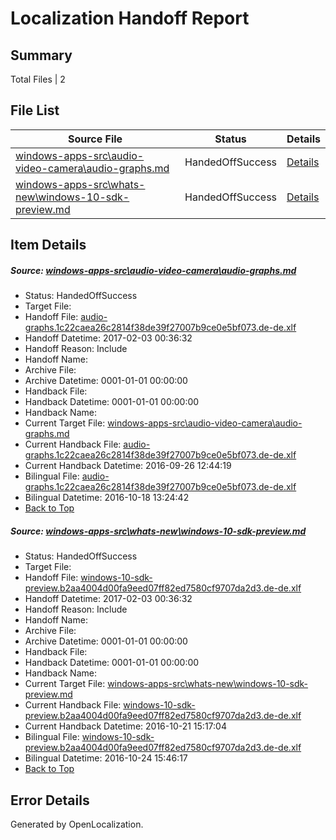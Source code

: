 # <a name='report-top'></a> Localization Handoff Report

## Summary
 Total Files | 2

## File List
 Source File | Status | Details 
 ----------- | ------ | ------- 
 [windows-apps-src\audio-video-camera\audio-graphs.md](https://cpubwin.visualstudio.com/windows-uwp/_git/windows-uwp/commit/b8feab9a6c25a12ed0505d01f82ba636390f137a?path=windows-apps-src%2Faudio-video-camera%2Faudio-graphs.md&_a=contents) | HandedOffSuccess | [Details](#2f67bcff626b38015ac54dbcb2d82fdb1b260ce7160)
 [windows-apps-src\whats-new\windows-10-sdk-preview.md](https://cpubwin.visualstudio.com/windows-uwp/_git/windows-uwp/commit/eb9d10555f29c005a335d33b7a0c72b0bd1f6ce5?path=windows-apps-src%2Fwhats-new%2Fwindows-10-sdk-preview.md&_a=contents) | HandedOffSuccess | [Details](#8b011d2b9f125f5beaf0430ce023162bcdcd9cd27809)

## Item Details
##### <a name='2f67bcff626b38015ac54dbcb2d82fdb1b260ce7160'></a> Source: [windows-apps-src\audio-video-camera\audio-graphs.md](https://cpubwin.visualstudio.com/windows-uwp/_git/windows-uwp/commit/b8feab9a6c25a12ed0505d01f82ba636390f137a?path=windows-apps-src%2Faudio-video-camera%2Faudio-graphs.md&_a=contents)
* Status: HandedOffSuccess
* Target File: 
* Handoff File: [audio-graphs.1c22caea26c2814f38de39f27007b9ce0e5bf073.de-de.xlf](https://cpubwin.visualstudio.com/windows-uwp/_git/WDCLib.handoff/commit/85d3b07072baa6b9530f52df02408f9e686ef6ba?path=ol-handoff%2Fcpubwin%2Fwindows-uwp.de-de%2Fmaster%2Faudio-graphs.1c22caea26c2814f38de39f27007b9ce0e5bf073.de-de.xlf&_a=contents)
* Handoff Datetime: 2017-02-03 00:36:32
* Handoff Reason: Include
* Handoff Name: 
* Archive File: 
* Archive Datetime: 0001-01-01 00:00:00
* Handback File: 
* Handback Datetime: 0001-01-01 00:00:00
* Handback Name: 
* Current Target File: [windows-apps-src\audio-video-camera\audio-graphs.md](https://cpubwin.visualstudio.com/windows-uwp/_git/windows-uwp.de-de/commit/bd18ae6d5d38832091e0ddecaff4b7000623d830?path=windows-apps-src%2Faudio-video-camera%2Faudio-graphs.md&_a=contents)
* Current Handback File: [audio-graphs.1c22caea26c2814f38de39f27007b9ce0e5bf073.de-de.xlf](https://cpubwin.visualstudio.com/windows-uwp/_git/WDCLib.handback/commit/628ba96e56c142c61ba716ca85d7a08ad45914fb?path=ol-handback%2FMicrosoft%2Fwindows-apps.de-de%2Fmaster%2Faudio-graphs.1c22caea26c2814f38de39f27007b9ce0e5bf073.de-de.xlf&_a=contents)
* Current Handback Datetime: 2016-09-26 12:44:19
* Bilingual File: [audio-graphs.1c22caea26c2814f38de39f27007b9ce0e5bf073.de-de.xlf](https://cpubwin.visualstudio.com/windows-uwp/_git/WDCLib.handback/commit/628ba96e56c142c61ba716ca85d7a08ad45914fb?path=ol-handback%2FMicrosoft%2Fwindows-apps.de-de%2Fmaster%2Faudio-graphs.1c22caea26c2814f38de39f27007b9ce0e5bf073.de-de.xlf&_a=contents)
* Bilingual Datetime: 2016-10-18 13:24:42
* [Back to Top](#report-top)

##### <a name='8b011d2b9f125f5beaf0430ce023162bcdcd9cd27809'></a> Source: [windows-apps-src\whats-new\windows-10-sdk-preview.md](https://cpubwin.visualstudio.com/windows-uwp/_git/windows-uwp/commit/eb9d10555f29c005a335d33b7a0c72b0bd1f6ce5?path=windows-apps-src%2Fwhats-new%2Fwindows-10-sdk-preview.md&_a=contents)
* Status: HandedOffSuccess
* Target File: 
* Handoff File: [windows-10-sdk-preview.b2aa4004d00fa9eed07ff82ed7580cf9707da2d3.de-de.xlf](https://cpubwin.visualstudio.com/windows-uwp/_git/WDCLib.handoff/commit/85d3b07072baa6b9530f52df02408f9e686ef6ba?path=ol-handoff%2Fcpubwin%2Fwindows-uwp.de-de%2Fmaster%2Fwindows-10-sdk-preview.b2aa4004d00fa9eed07ff82ed7580cf9707da2d3.de-de.xlf&_a=contents)
* Handoff Datetime: 2017-02-03 00:36:32
* Handoff Reason: Include
* Handoff Name: 
* Archive File: 
* Archive Datetime: 0001-01-01 00:00:00
* Handback File: 
* Handback Datetime: 0001-01-01 00:00:00
* Handback Name: 
* Current Target File: [windows-apps-src\whats-new\windows-10-sdk-preview.md](https://cpubwin.visualstudio.com/windows-uwp/_git/windows-uwp.de-de/commit/c3cc6ddc6f3b2e0e594b3a771a3787b6567d88e5?path=windows-apps-src%2Fwhats-new%2Fwindows-10-sdk-preview.md&_a=contents)
* Current Handback File: [windows-10-sdk-preview.b2aa4004d00fa9eed07ff82ed7580cf9707da2d3.de-de.xlf](https://cpubwin.visualstudio.com/windows-uwp/_git/WDCLib.handback/commit/af7251542093aa676fc710fa76cce8c29961cc27?path=ol-handback%2FMicrosoft%2Fwindows-apps.de-de%2Fmaster%2Fwindows-10-sdk-preview.b2aa4004d00fa9eed07ff82ed7580cf9707da2d3.de-de.xlf&_a=contents)
* Current Handback Datetime: 2016-10-21 15:17:04
* Bilingual File: [windows-10-sdk-preview.b2aa4004d00fa9eed07ff82ed7580cf9707da2d3.de-de.xlf](https://cpubwin.visualstudio.com/windows-uwp/_git/WDCLib.handback/commit/af7251542093aa676fc710fa76cce8c29961cc27?path=ol-handback%2FMicrosoft%2Fwindows-apps.de-de%2Fmaster%2Fwindows-10-sdk-preview.b2aa4004d00fa9eed07ff82ed7580cf9707da2d3.de-de.xlf&_a=contents)
* Bilingual Datetime: 2016-10-24 15:46:17
* [Back to Top](#report-top)


## Error Details

Generated by OpenLocalization.
